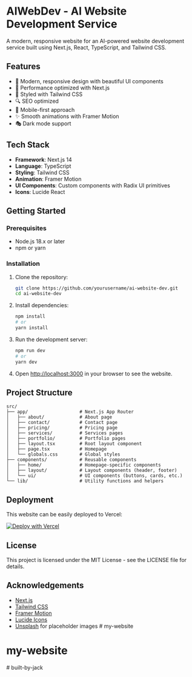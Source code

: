 # AIWebDev - AI Website Development Service

A modern, responsive website for an AI-powered website development service built using Next.js, React, TypeScript, and Tailwind CSS.

## Features

- 🎨 Modern, responsive design with beautiful UI components
- 🚀 Performance optimized with Next.js
- 💅 Styled with Tailwind CSS
- 🔍 SEO optimized
- 📱 Mobile-first approach
- ✨ Smooth animations with Framer Motion
- 🎭 Dark mode support

## Tech Stack

- **Framework**: Next.js 14
- **Language**: TypeScript
- **Styling**: Tailwind CSS
- **Animation**: Framer Motion
- **UI Components**: Custom components with Radix UI primitives
- **Icons**: Lucide React

## Getting Started

### Prerequisites

- Node.js 18.x or later
- npm or yarn

### Installation

1. Clone the repository:
   ```bash
   git clone https://github.com/yourusername/ai-website-dev.git
   cd ai-website-dev
   ```

2. Install dependencies:
   ```bash
   npm install
   # or
   yarn install
   ```

3. Run the development server:
   ```bash
   npm run dev
   # or
   yarn dev
   ```

4. Open [http://localhost:3000](http://localhost:3000) in your browser to see the website.

## Project Structure

```
src/
├── app/                   # Next.js App Router
│   ├── about/             # About page
│   ├── contact/           # Contact page
│   ├── pricing/           # Pricing page
│   ├── services/          # Services pages
│   ├── portfolio/         # Portfolio pages
│   ├── layout.tsx         # Root layout component
│   ├── page.tsx           # Homepage
│   └── globals.css        # Global styles
├── components/            # Reusable components
│   ├── home/              # Homepage-specific components
│   ├── layout/            # Layout components (header, footer)
│   └── ui/                # UI components (buttons, cards, etc.)
└── lib/                   # Utility functions and helpers
```

## Deployment

This website can be easily deployed to Vercel:

[![Deploy with Vercel](https://vercel.com/button)](https://vercel.com/new/clone?repository-url=https%3A%2F%2Fgithub.com%2Fyourusername%2Fai-website-dev)

## License

This project is licensed under the MIT License - see the LICENSE file for details.

## Acknowledgements

- [Next.js](https://nextjs.org/)
- [Tailwind CSS](https://tailwindcss.com/)
- [Framer Motion](https://www.framer.com/motion/)
- [Lucide Icons](https://lucide.dev/)
- [Unsplash](https://unsplash.com/) for placeholder images # my-website
# my-website
#   b u i l t - b y - j a c k  
 